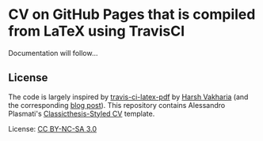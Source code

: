 # CV on GitHub Pages that is compiled from LaTeX using TravisCI
Documentation will follow...

## License
The code is largely inspired by [travis-ci-latex-pdf](https://github.com/harshjv/travis-ci-latex-pdf) by [Harsh Vakharia](https://github.com/harshjv) (and the corresponding [blog post](http://harshjv.github.io/blog/document-building-versioning-with-tex-document-git-continuous-integration-dropbox/)).
This repository contains Alessandro Plasmati's [Classicthesis-Styled CV](http://www.latextemplates.com/template/classicthesis-styled-cv) template.

License: [CC BY-NC-SA 3.0](http://creativecommons.org/licenses/by-nc-sa/3.0/)
